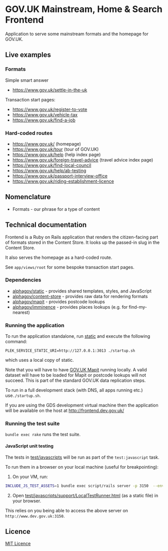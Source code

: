 <h1>GOV.UK Mainstream, Home & Search Frontend</h1>

<p>Application to serve some mainstream formats and the homepage for GOV.UK.</p>

## Live examples

### Formats

Simple smart answer
* https://www.gov.uk/settle-in-the-uk

Transaction start pages:
 * https://www.gov.uk/register-to-vote
 * https://www.gov.uk/vehicle-tax
 * https://www.gov.uk/find-a-job

### Hard-coded routes

* https://www.gov.uk/ (homepage)
* https://www.gov.uk/tour (tour of GOV.UK)
* https://www.gov.uk/help (help index page)
* https://www.gov.uk/foreign-travel-advice (travel advice index page)
* https://www.gov.uk/find-local-council
* https://www.gov.uk/help/ab-testing
* https://www.gov.uk/passport-interview-office
* https://www.gov.uk/riding-establishment-licence

## Nomenclature

- Formats - our phrase for a type of content

## Technical documentation

Frontend is a Ruby on Rails application that renders the citizen-facing part of formats stored in the Content Store. It looks up the passed-in slug in the Content Store.

It also serves the homepage as a hard-coded route.

See `app/views/root` for some bespoke transaction start pages.

### Dependencies

- [alphagov/static](https://github.com/alphagov/static) - provides shared templates, styles, and JavaScript
- [alphagov/content-store](https://github.com/alphagov/content-store) - provides raw data for rendering formats
- [alphagov/mapit](https://github.com/alphagov/mapit) - provides postcode lookups
- [alphagov/imminence](https://github.com/alphagov/imminence) - provides places lookups (e.g. for find-my-nearest)

### Running the application

To run the application standalone, run [static](https://github.com/alphagov/static) and execute the following command:

```
PLEK_SERVICE_STATIC_URI=http://127.0.0.1:3013 ./startup.sh
```

which uses a local copy of static.

Note that you will have to have [GOV.UK Mapit](https://github.com/alphagov/mapit) running locally. A valid dataset will have to be loaded for Mapit or postcode lookups will not succeed. This is part of the standard GOV.UK data replication steps.

To run in a full development stack (with DNS, all apps running etc.) use`./startup.sh`.

If you are using the GDS development virtual machine then the application will be available on the host at http://frontend.dev.gov.uk/

### Running the test suite

`bundle exec rake` runs the test suite.

#### JavaScript unit testing

The tests in [test/javascripts](https://github.com/alphagov/frontend/tree/set-up-js-testing/test/javascripts) will be run as part of the `test:javascript` task.

To run them in a browser on your local machine (useful for breakpointing):

1. On your VM, run:
  ```sh
  INCLUDE_JS_TEST_ASSETS=1 bundle exec script/rails server -p 3150  --environment=test
  ```

2. Open [test/javascripts/support/LocalTestRunner.html](https://github.com/alphagov/frontend/blob/set-up-js-testing/test/javascripts/support/LocalTestRunner.html) (as a static file) in your browser.

This relies on you being able to access the above server on `http://www.dev.gov.uk:3150`.

## Licence

[MIT Licence](LICENCE.txt)
